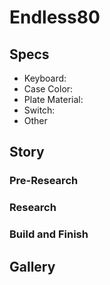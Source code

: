 # Endless80

<!-- post thumbnail picture here -->

## Specs

- Keyboard: 
- Case Color: 
- Plate Material: 
- Switch:
- Other

## Story



### Pre-Research



### Research



### Build and Finish



## Gallery

